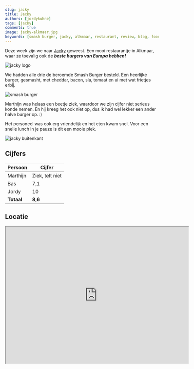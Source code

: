 ```yaml
---
slug: jacky
title: Jacky
authors: [jordykuhne]
tags: [jacky]
comments: true
image: jacky-alkmaar.jpg
keywords: [smash burger, jacky, alkmaar, restaurant, review, blog, food blog]
---
```


Deze week zijn we naar [Jacky](https://jackyalkmaar.nl/) geweest. Een mooi restaurantje in Alkmaar, waar ze toevalig ook de _**beste burgers van Europa hebben!**_

![jacky logo](jacky-alkmaar.jpg)

<!-- truncate -->

We hadden alle drie de beroemde Smash Burger besteld.
Een heerlijke burger, gesmasht, met cheddar, bacon, sla, tomaat en ui met wat frietjes erbij.

![smash burger](images.jpg)

Marthijn was helaas een beetje ziek, waardoor we zijn cijfer niet serieus konde nemen. En hij kreeg het ook niet op, dus ik had wel lekker een ander halve burger op. :)

Het personeel was ook erg vriendelijk en het eten kwam snel. Voor een snelle lunch in je pauze is dit een mooie plek.

![jacky buitenkant](Jacky-Alkmaar-vooraanzicht.jpeg)

## Cijfers

| Persoon  | Cijfer |
|----------|--------|
| Marthijn | Ziek, telt niet |
| Bas      | 7,1    |
| Jordy    | 10     |
|**Totaal**|**8,6** |

## Locatie

<iframe src="https://www.google.com/maps/embed?pb=!1m18!1m12!1m3!1d2421.3383812753236!2d4.749031777021208!3d52.6357993276492!2m3!1f0!2f0!3f0!3m2!1i1024!2i768!4f13.1!3m3!1m2!1s0x47cf5766bfacba05%3A0x912d806b6f1cf8bf!2sJacky%20Alkmaar!5e0!3m2!1snl!2snl!4v1727828594341!5m2!1snl!2snl" width="600" height="450" allowfullscreen="" loading="lazy" referrerpolicy="no-referrer-when-downgrade"></iframe>